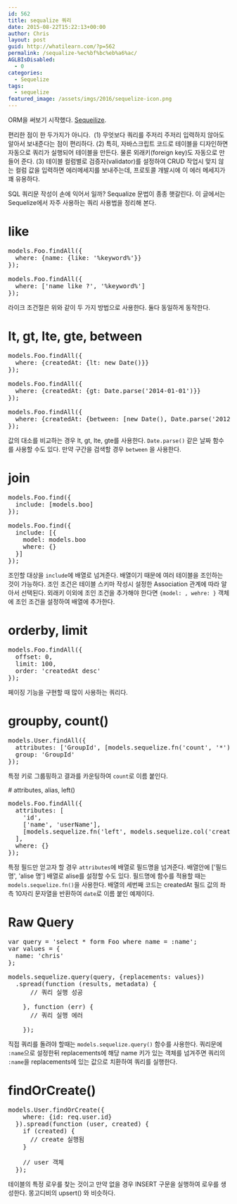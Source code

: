 ```yaml
---
id: 562
title: sequalize 쿼리
date: 2015-08-22T15:22:13+00:00
author: Chris
layout: post
guid: http://whatilearn.com/?p=562
permalink: /sequalize-%ec%bf%bc%eb%a6%ac/
AGLBIsDisabled:
  - 0
categories:
  - Sequelize
tags:
  - sequelize
featured_image: /assets/imgs/2016/sequelize-icon.png
---
```

ORM을 써보기 시작했다. <a href="http://sequelize.readthedocs.org/en/latest/">Sequeilize</a>.

편리한 점이 한 두가지가 아니다.  (1) 무엇보다 쿼리를 주저리 주저리 입력하지 않아도 알아서 보내준다는 점이 편리하다. (2) 특히, 자바스크립트 코드로 테이블을 디자인하면 자동으로 쿼리가 실행되어 테이블을 만든다. 물론 외래키(foreign key)도 자동으로 만들어 준다. (3) 테이블 컬럼별로 검증자(validator)를 설정하여 CRUD 작업시 맞지 않는 컬럼 값을 입력하면 에러메세지를 보내주는데, 프로토콜 개발시에 이 에러 메세지가 꽤 유용하다.

SQL 쿼리문 작성이 손에 익어서 일까? Sequalize 문법이 종종 햇갈린다. 이 글에서는 Sequelize에서 자주 사용하는 쿼리 사용법을 정리해 본다.

# like
<pre class="lang:default decode:true">models.Foo.findAll({
  where: {name: {like: '%keyword%'}}
});

models.Foo.findAll({
  where: ['name like ?', '%keyword%']
});
</pre>
라이크 조건절은 위와 같이 두 가지 방법으로 사용한다. 둘다 동일하게 동작한다.

# lt, gt, lte, gte, between
<pre class="lang:default decode:true">models.Foo.findAll({
  where: {createdAt: {lt: new Date()}}
});

models.Foo.findAll({
  where: {createdAt: {gt: Date.parse('2014-01-01')}}
});

models.Foo.findAll({
  where: {createdAt: {between: [new Date(), Date.parse('2012-01-01')]}}
});</pre>
값의 대소를 비교하는 경우 lt, gt, lte, gte를 사용한다. `Date.parse()` 같은 날짜 함수를 사용할 수도 있다. 만약 구간을 검색할 경우 `between` 을 사용한다.

# join
<pre class="lang:default decode:true ">models.Foo.find({
  include: [models.boo]
});

models.Foo.find({
  include: [{
    model: models.boo
    where: {}
  }]
});</pre>
조인할 대상을 `include`에 배열로 넘겨준다. 배열이기 때문에 여러 테이블을 조인하는 것이 가능하다. 조인 조건은 테이블 스키마 작성시 설정한 Association 관계에 따라 알아서 선택된다. 외래키 이외에 조인 조건을 추가해야 한다면 `{model: , wehre: }` 객체에 조인 조건을 설정하여 배열에 추가한다.

# orderby, limit
<pre class="lang:default decode:true ">models.Foo.findAll({
  offset: 0,
  limit: 100,
  order: 'createdAt desc'
});</pre>
페이징 기능을 구현할 때 많이 사용하는 쿼리다.

# groupby, count()
<pre class="lang:default decode:true">models.User.findAll({
  attributes: ['GroupId', [models.sequelize.fn('count', '*'), 'count']],
  group: 'GroupId'
});</pre>
특정 키로 그룹핑하고 결과를 카운팅하여 `count`로 이름 붙인다.

# attributes, alias, left()
<pre class="lang:default decode:true">models.Foo.findAll({
  attributes: [
    'id',
    ['name', 'userName'],
    [models.sequelize.fn('left', models.sequelize.col('createdAt'), 10), 'date']
  ],
  where: {}
});</pre>
특정 필드만 얻고자 할 경우 `attributes`에 배열로 필드명을 넘겨준다. 배열안에 ['필드명', 'alise 명'] 배열로 alise를 설정할 수도 있다. 필드명에 함수를 적용할 때는 `models.sequelize.fn()`을 사용한다. 배열의 세번째 코드는 createdAt 필드 값의 좌측 10자리 문자열을 반환하여 `date`로 이름 붙인 예제이다.

# Raw Query
<pre class="lang:default decode:true ">var query = 'select * form Foo where name = :name';
var values = {
  name: 'chris'
};

models.sequelize.query(query, {replacements: values})
  .spread(function (results, metadata) {
      // 쿼리 실행 성공

    }, function (err) {
      // 쿼리 실행 에러

    });</pre>
직접 쿼리를 돌려야 할때는 `models.sequelize.query()` 함수를 사용한다. 쿼리문에 `:name`으로 설정한뒤 replacements에 해당 name 키가 있는 객체를 넘겨주면 쿼리의 `:name`을 replacements에 있는 값으로 치환하여 쿼리를 실행한다.

# findOrCreate()
<pre class="lang:default decode:true ">models.User.findOrCreate({
    where: {id: req.user.id}
  }).spread(function (user, created) {
    if (created) {
      // create 실행됨
    }

    // user 객체
  });</pre>
테이블의 특정 로우를 찾는 것이고 만약 없을 경우 INSERT 구문을 실행하여 로우를 생성한다. 몽고디비의 upsert() 와 비슷하다.

&nbsp;

&nbsp;
